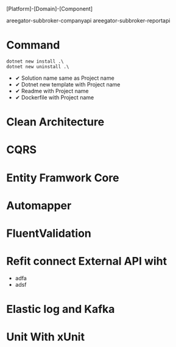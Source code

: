 [Platform]-[Domain]-[Component]

areegator-subbroker-companyapi
areegator-subbroker-reportapi

# Command
```
dotnet new install .\
dotnet new uninstall .\
```
- ✔ Solution name same as Project name
- ✔ Dotnet new template with Project name
- ✔ Readme with Project name
- ✔ Dockerfile with Project name


# Clean Architecture 

# CQRS

# Entity Framwork Core

# Automapper

# FluentValidation

# Refit connect External API wiht
- adfa
- adsf

# Elastic log and Kafka

# Unit With xUnit
